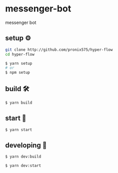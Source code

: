 # messenger-bot
messenger bot

## setup ⚙️
```bash
git clone http://github.com/pronix575/hyper-flow
cd hyper-flow

$ yarn setup
# or
$ npm setup
```
## build 🛠
```bash
$ yarn build
```
## start 🚀
```bash
$ yarn start
```

## developing 🧱
```bash
$ yarn dev:build
```
```bash
$ yarn dev:start
```
